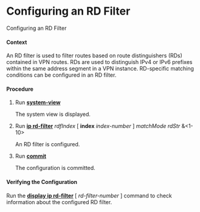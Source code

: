 Configuring an RD Filter
========================

Configuring an RD Filter

#### Context

An RD filter is used to filter routes based on route distinguishers (RDs) contained in VPN routes. RDs are used to distinguish IPv4 or IPv6 prefixes within the same address segment in a VPN instance. RD-specific matching conditions can be configured in an RD filter.


#### Procedure

1. Run [**system-view**](cmdqueryname=system-view)
   
   
   
   The system view is displayed.
2. Run [**ip rd-filter**](cmdqueryname=ip+rd-filter) *rdfIndex* [ **index** *index-number* ] *matchMode* *rdStr* &<1-10>
   
   
   
   An RD filter is configured.
3. Run [**commit**](cmdqueryname=commit)
   
   
   
   The configuration is committed.

#### Verifying the Configuration

Run the [**display ip rd-filter**](cmdqueryname=display+ip+rd-filter) [ *rd-filter-number* ] command to check information about the configured RD filter.